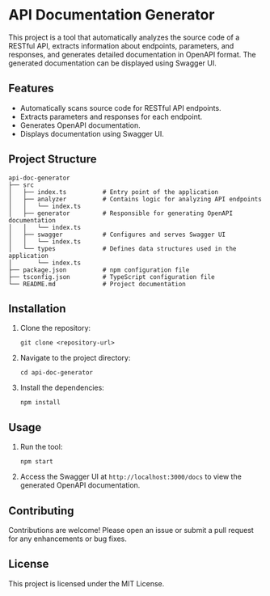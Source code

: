 # API Documentation Generator

This project is a tool that automatically analyzes the source code of a RESTful API, extracts information about endpoints, parameters, and responses, and generates detailed documentation in OpenAPI format. The generated documentation can be displayed using Swagger UI.

## Features

- Automatically scans source code for RESTful API endpoints.
- Extracts parameters and responses for each endpoint.
- Generates OpenAPI documentation.
- Displays documentation using Swagger UI.

## Project Structure

```
api-doc-generator
├── src
│   ├── index.ts          # Entry point of the application
│   ├── analyzer          # Contains logic for analyzing API endpoints
│   │   └── index.ts
│   ├── generator         # Responsible for generating OpenAPI documentation
│   │   └── index.ts
│   ├── swagger           # Configures and serves Swagger UI
│   │   └── index.ts
│   └── types             # Defines data structures used in the application
│       └── index.ts
├── package.json          # npm configuration file
├── tsconfig.json         # TypeScript configuration file
└── README.md             # Project documentation
```

## Installation

1. Clone the repository:
   ```
   git clone <repository-url>
   ```
2. Navigate to the project directory:
   ```
   cd api-doc-generator
   ```
3. Install the dependencies:
   ```
   npm install
   ```

## Usage

1. Run the tool:
   ```
   npm start
   ```
2. Access the Swagger UI at `http://localhost:3000/docs` to view the generated OpenAPI documentation.

## Contributing

Contributions are welcome! Please open an issue or submit a pull request for any enhancements or bug fixes.

## License

This project is licensed under the MIT License.